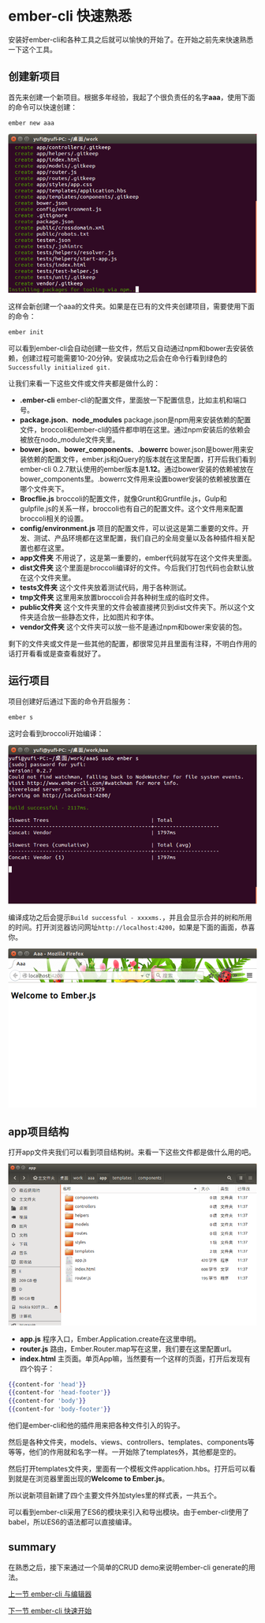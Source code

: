 # ember-cli 快速熟悉

安装好ember-cli和各种工具之后就可以愉快的开始了。在开始之前先来快速熟悉一下这个工具。

## 创建新项目

首先来创建一个新项目。根据多年经验，我起了个很负责任的名字**aaa**，使用下面的命令可以快速创建：

```sh
ember new aaa
```

<img src="images/ember-cli_create.png" title="create new project" />

这样会新创建一个aaa的文件夹。如果是在已有的文件夹创建项目，需要使用下面的命令：

```sh
ember init
```

可以看到ember-cli会自动创建一些文件，然后又自动通过npm和bower去安装依赖，创建过程可能需要10-20分钟。安装成功之后会在命令行看到绿色的`Successfully initialized git.`

让我们来看一下这些文件或文件夹都是做什么的：

* **.ember-cli** ember-cli的配置文件，里面放一下配置信息，比如主机和端口号。
* **package.json**、**node_modules** package.json是npm用来安装依赖的配置文件，broccoli和ember-cli的插件都申明在这里。通过npm安装后的依赖会被放在nodo_module文件夹里。
* **bower.json**、**bower_components**、**.bowerrc** bower.json是bower用来安装依赖的配置文件，ember.js和jQuery的版本就在这里配置，打开后我们看到ember-cli 0.2.7默认使用的ember版本是**1.12**。通过bower安装的依赖被放在bower_components里。.bowerrc文件用来设置bower安装的依赖被放置在哪个文件夹下。
* **Brocflie.js** broccoli的配置文件，就像Grunt和Gruntfile.js，Gulp和gulpfile.js的关系一样，broccoli也有自己的配置文件。这个文件用来配置broccoli相关的设置。
* **config/environment.js** 项目的配置文件，可以说这是第二重要的文件。开发、测试、产品环境都在这里配置，我们自己的全局变量以及各种插件相关配置也都在这里。
* **app文件夹** 不用说了，这是第一重要的，ember代码就写在这个文件夹里面。
* **dist文件夹** 这个里面是broccoli编译好的文件。今后我们打包代码也会默认放在这个文件夹里。
* **tests文件夹** 这个文件夹放着测试代码，用于各种测试。
* **tmp文件夹** 这里用来放置broccoli合并各种树生成的临时文件。
* **public文件夹** 这个文件夹里的文件会被直接拷贝到dist文件夹下。所以这个文件夹适合放一些静态文件，比如图片和字体。
* **vendor文件夹** 这个文件夹可以放一些不是通过npm和bower来安装的包。

剩下的文件夹或文件是一些其他的配置，都很常见并且里面有注释，不明白作用的话打开看看或是查查看就好了。

## 运行项目

项目创建好后通过下面的命令开启服务：

```sh
ember s
```

这时会看到broccoli开始编译：

<img src="images/ember-cli_serve.png" title="start server." />

编译成功之后会提示`Build successful - xxxxms.`，并且会显示合并的树和所用的时间。打开浏览器访问网址`http://localhost:4200`，如果是下面的画面，恭喜你。

<img src="images/ff_welcome.png" title="firefox welcome page." />

## app项目结构

打开app文件夹我们可以看到项目结构树。来看一下这些文件都是做什么用的吧。

<img src="images/app_struct.png" title="app struct." />

* **app.js** 程序入口，Ember.Application.create在这里申明。
* **router.js** 路由，Ember.Router.map写在这里，我们要在这里配置url。
* **index.html** 主页面。单页App嘛，当然要有一个这样的页面，打开后发现有四个钩子：

```hbs
{{content-for 'head'}}
{{content-for 'head-footer'}}
{{content-for 'body'}}
{{content-for 'body-footer'}}
```

他们是ember-cli和他的插件用来把各种文件引入的钩子。

然后是各种文件夹，models、views、controllers、templates、components等等等，他们的作用就和名字一样。一开始除了templates外，其他都是空的。

然后打开templates文件夹，里面有一个模板文件application.hbs。打开后可以看到就是在浏览器里面出现的**Welcome to Ember.js**。

所以说新项目新建了四个主要文件外加styles里的样式表，一共五个。

可以看到ember-cli采用了ES6的模块来引入和导出模块。由于ember-cli使用了babel，所以ES6的语法都可以直接编译。

## summary

在熟悉之后，接下来通过一个简单的CRUD demo来说明ember-cli generate的用法。

[上一节 ember-cli 与编辑器](https://github.com/yuffiy/book/tree/master/03_ember-cli_start/README.md)

[下一节 ember-cli 快速开始](https://github.com/yuffiy/book/tree/master/04_ember-cli_demo/README.md)
